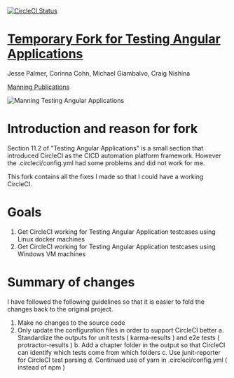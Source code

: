 [![CircleCI Status](https://circleci.com/gh/khtan/khtan.svg?style=shield)](https://circleci.com/gh/khtan/ci-testing-angular-apps)

# [Temporary Fork for Testing Angular Applications](https://www.manning.com/books/testing-angular-applications)

Jesse Palmer, Corinna Cohn, Michael Giambalvo, Craig Nishina

[Manning Publications](https://www.manning.com/books/testing-angular-applications)

<img src="https://images.manning.com/270/360/resize/book/4/e4907e3-04ec-4790-986b-b6a7cb949517/Palmer-TAA-MEAP.png" alt="Manning Testing Angular Applications">

# Introduction and reason for fork
Section 11.2 of "Testing Angular Applications" is a small section that introduced CircleCI as the CICD automation
platform framework. However the .circleci/config.yml had some problems and did not work for me.

This fork contains all the fixes I made so that I could have a working CircleCI.
#  Goals
  1. Get CircleCI working for Testing Angular Application testcases using Linux docker machines
  2. Get CircleCI working for Testing Angular Application testcases using Windows VM machines

# Summary of changes
I have followed the following guidelines so that it is easier to fold the changes back to the original project.

1. Make no changes to the source code
2. Only update the configuration files in order to support CircleCI better
   a. Standardize the outputs for unit tests ( karma-results ) and e2e tests ( protractor-results )
   b. Add a chapter folder in the output so that CircleCI can identify which tests come from which folders
   c. Use junit-reporter for CircleCI test parsing
   d. Continued use of yarn in .circleci/config.yml ( instead of npm )


